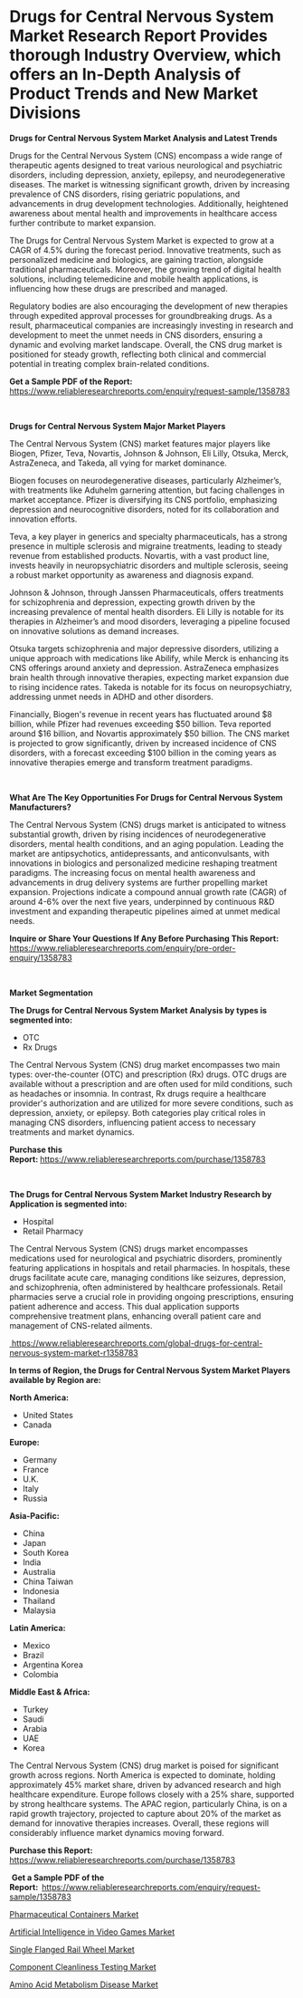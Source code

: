 <p><h1>Drugs for Central Nervous System Market Research Report Provides thorough Industry Overview, which offers an In-Depth Analysis of Product Trends and New Market Divisions</h1></p><p><strong>Drugs for Central Nervous System Market Analysis and Latest Trends</strong></p>
<p><p>Drugs for the Central Nervous System (CNS) encompass a wide range of therapeutic agents designed to treat various neurological and psychiatric disorders, including depression, anxiety, epilepsy, and neurodegenerative diseases. The market is witnessing significant growth, driven by increasing prevalence of CNS disorders, rising geriatric populations, and advancements in drug development technologies. Additionally, heightened awareness about mental health and improvements in healthcare access further contribute to market expansion.</p><p>The Drugs for Central Nervous System Market is expected to grow at a CAGR of 4.5% during the forecast period. Innovative treatments, such as personalized medicine and biologics, are gaining traction, alongside traditional pharmaceuticals. Moreover, the growing trend of digital health solutions, including telemedicine and mobile health applications, is influencing how these drugs are prescribed and managed. </p><p>Regulatory bodies are also encouraging the development of new therapies through expedited approval processes for groundbreaking drugs. As a result, pharmaceutical companies are increasingly investing in research and development to meet the unmet needs in CNS disorders, ensuring a dynamic and evolving market landscape. Overall, the CNS drug market is positioned for steady growth, reflecting both clinical and commercial potential in treating complex brain-related conditions.</p></p>
<p><strong>Get a Sample PDF of the Report:&nbsp;</strong> <a href="https://www.reliableresearchreports.com/enquiry/request-sample/1358783?utm_campaign=112&utm_medium=2&utm_source=Github&utm_content=ia&utm_term=05122024&utm_id=drugs-for-central-nervous-system">https://www.reliableresearchreports.com/enquiry/request-sample/1358783</a></p>
<p>&nbsp;</p>
<p><strong>Drugs for Central Nervous System Major Market Players</strong></p>
<p><p>The Central Nervous System (CNS) market features major players like Biogen, Pfizer, Teva, Novartis, Johnson & Johnson, Eli Lilly, Otsuka, Merck, AstraZeneca, and Takeda, all vying for market dominance. </p><p>Biogen focuses on neurodegenerative diseases, particularly Alzheimer’s, with treatments like Aduhelm garnering attention, but facing challenges in market acceptance. Pfizer is diversifying its CNS portfolio, emphasizing depression and neurocognitive disorders, noted for its collaboration and innovation efforts.</p><p>Teva, a key player in generics and specialty pharmaceuticals, has a strong presence in multiple sclerosis and migraine treatments, leading to steady revenue from established products. Novartis, with a vast product line, invests heavily in neuropsychiatric disorders and multiple sclerosis, seeing a robust market opportunity as awareness and diagnosis expand.</p><p>Johnson & Johnson, through Janssen Pharmaceuticals, offers treatments for schizophrenia and depression, expecting growth driven by the increasing prevalence of mental health disorders. Eli Lilly is notable for its therapies in Alzheimer’s and mood disorders, leveraging a pipeline focused on innovative solutions as demand increases.</p><p>Otsuka targets schizophrenia and major depressive disorders, utilizing a unique approach with medications like Abilify, while Merck is enhancing its CNS offerings around anxiety and depression. AstraZeneca emphasizes brain health through innovative therapies, expecting market expansion due to rising incidence rates. Takeda is notable for its focus on neuropsychiatry, addressing unmet needs in ADHD and other disorders.</p><p>Financially, Biogen's revenue in recent years has fluctuated around $8 billion, while Pfizer had revenues exceeding $50 billion. Teva reported around $16 billion, and Novartis approximately $50 billion. The CNS market is projected to grow significantly, driven by increased incidence of CNS disorders, with a forecast exceeding $100 billion in the coming years as innovative therapies emerge and transform treatment paradigms.</p></p>
<p>&nbsp;</p>
<p><strong>What Are The Key Opportunities For Drugs for Central Nervous System Manufacturers?</strong></p>
<p><p>The Central Nervous System (CNS) drugs market is anticipated to witness substantial growth, driven by rising incidences of neurodegenerative disorders, mental health conditions, and an aging population. Leading the market are antipsychotics, antidepressants, and anticonvulsants, with innovations in biologics and personalized medicine reshaping treatment paradigms. The increasing focus on mental health awareness and advancements in drug delivery systems are further propelling market expansion. Projections indicate a compound annual growth rate (CAGR) of around 4-6% over the next five years, underpinned by continuous R&D investment and expanding therapeutic pipelines aimed at unmet medical needs.</p></p>
<p><strong>Inquire or Share Your Questions If Any Before Purchasing This Report:</strong> <a href="https://www.reliableresearchreports.com/enquiry/pre-order-enquiry/1358783?utm_campaign=112&utm_medium=2&utm_source=Github&utm_content=ia&utm_term=05122024&utm_id=drugs-for-central-nervous-system">https://www.reliableresearchreports.com/enquiry/pre-order-enquiry/1358783</a></p>
<p>&nbsp;</p>
<p><strong>Market Segmentation</strong></p>
<p><strong>The Drugs for Central Nervous System Market Analysis by types is segmented into:</strong></p>
<p><ul><li>OTC</li><li>Rx Drugs</li></ul></p>
<p><p>The Central Nervous System (CNS) drug market encompasses two main types: over-the-counter (OTC) and prescription (Rx) drugs. OTC drugs are available without a prescription and are often used for mild conditions, such as headaches or insomnia. In contrast, Rx drugs require a healthcare provider's authorization and are utilized for more severe conditions, such as depression, anxiety, or epilepsy. Both categories play critical roles in managing CNS disorders, influencing patient access to necessary treatments and market dynamics.</p></p>
<p><strong>Purchase this Report:&nbsp;</strong><a href="https://www.reliableresearchreports.com/purchase/1358783?utm_campaign=112&utm_medium=2&utm_source=Github&utm_content=ia&utm_term=05122024&utm_id=drugs-for-central-nervous-system">https://www.reliableresearchreports.com/purchase/1358783</a></p>
<p>&nbsp;</p>
<p><strong>The Drugs for Central Nervous System Market Industry Research by Application is segmented into:</strong></p>
<p><ul><li>Hospital</li><li>Retail Pharmacy</li></ul></p>
<p><p>The Central Nervous System (CNS) drugs market encompasses medications used for neurological and psychiatric disorders, prominently featuring applications in hospitals and retail pharmacies. In hospitals, these drugs facilitate acute care, managing conditions like seizures, depression, and schizophrenia, often administered by healthcare professionals. Retail pharmacies serve a crucial role in providing ongoing prescriptions, ensuring patient adherence and access. This dual application supports comprehensive treatment plans, enhancing overall patient care and management of CNS-related ailments.</p></p>
<p><a href="https://www.reliableresearchreports.com/global-drugs-for-central-nervous-system-market-r1358783?utm_campaign=112&utm_medium=2&utm_source=Github&utm_content=ia&utm_term=05122024&utm_id=drugs-for-central-nervous-system">&nbsp;https://www.reliableresearchreports.com/global-drugs-for-central-nervous-system-market-r1358783</a></p>
<p><strong>In terms of Region, the Drugs for Central Nervous System Market Players available by Region are:</strong></p>
<p>
    <p> <strong> North America: </strong>
        <ul>
            <li>United States</li>
            <li>Canada</li>
        </ul>
        </p> 
    <p> <strong> Europe: </strong>
        <ul>
            <li>Germany</li>
            <li>France</li>
            <li>U.K.</li>
            <li>Italy</li>
            <li>Russia</li>
        </ul>
        </p> 
    <p> <strong> Asia-Pacific: </strong>
        <ul>
            <li>China</li>
            <li>Japan</li>
            <li>South Korea</li>
            <li>India</li>
            <li>Australia</li>
            <li>China Taiwan</li>
            <li>Indonesia</li>
            <li>Thailand</li>
            <li>Malaysia</li>
        </ul>
        </p> 
    <p> <strong> Latin America: </strong>
        <ul>
            <li>Mexico</li>
            <li>Brazil</li>
            <li>Argentina Korea</li>
            <li>Colombia</li>
        </ul>
        </p> 
    <p> <strong> Middle East & Africa: </strong>
        <ul>
            <li>Turkey</li>
            <li>Saudi</li>
            <li>Arabia</li>
            <li>UAE</li>
            <li>Korea</li>
        </ul>
    </p>
    </p>
<p><p>The Central Nervous System (CNS) drug market is poised for significant growth across regions. North America is expected to dominate, holding approximately 45% market share, driven by advanced research and high healthcare expenditure. Europe follows closely with a 25% share, supported by strong healthcare systems. The APAC region, particularly China, is on a rapid growth trajectory, projected to capture about 20% of the market as demand for innovative therapies increases. Overall, these regions will considerably influence market dynamics moving forward.</p></p>
<p><strong>Purchase this Report: </strong><a href="https://www.reliableresearchreports.com/purchase/1358783?utm_campaign=112&utm_medium=2&utm_source=Github&utm_content=ia&utm_term=05122024&utm_id=drugs-for-central-nervous-system">https://www.reliableresearchreports.com/purchase/1358783</a></p>
<p>&nbsp;<strong>Get a Sample PDF of the Report:&nbsp;&nbsp;</strong><a href="https://www.reliableresearchreports.com/enquiry/request-sample/1358783?utm_campaign=112&utm_medium=2&utm_source=Github&utm_content=ia&utm_term=05122024&utm_id=drugs-for-central-nervous-system">https://www.reliableresearchreports.com/enquiry/request-sample/1358783</a></p>
<p><strong></strong></p>
<p><p><a href="https://www.linkedin.com/pulse/market-revenue-forecast-pharmaceutical-containers-industry-bg5ae?utm_campaign=112&utm_medium=2&utm_source=Github&utm_content=ia&utm_term=05122024&utm_id=drugs-for-central-nervous-system">Pharmaceutical Containers Market</a></p><p><a href="https://www.linkedin.com/pulse/artificial-intelligence-video-games-market-analysis-shows-detailed-wx0nf?utm_campaign=112&utm_medium=2&utm_source=Github&utm_content=ia&utm_term=05122024&utm_id=drugs-for-central-nervous-system">Artificial Intelligence in Video Games Market</a></p><p><a href="https://issuu.com/reportprime-2/docs/single-flanged-rail-wheel-market-size-2030.pptx?utm_campaign=112&utm_medium=2&utm_source=Github&utm_content=ia&utm_term=05122024&utm_id=drugs-for-central-nervous-system">Single Flanged Rail Wheel Market</a></p><p><a href="https://issuu.com/reportprime-2/docs/component-cleanliness-testing-market-size-2030.ppt?utm_campaign=112&utm_medium=2&utm_source=Github&utm_content=ia&utm_term=05122024&utm_id=drugs-for-central-nervous-system">Component Cleanliness Testing Market</a></p><p><a href="https://github.com/santosh758595/Market-Research-Report-List-6/blob/main/amino-acid-metabolism-disease-market.md?utm_campaign=112&utm_medium=2&utm_source=Github&utm_content=ia&utm_term=05122024&utm_id=drugs-for-central-nervous-system">Amino Acid Metabolism Disease Market</a></p></p>